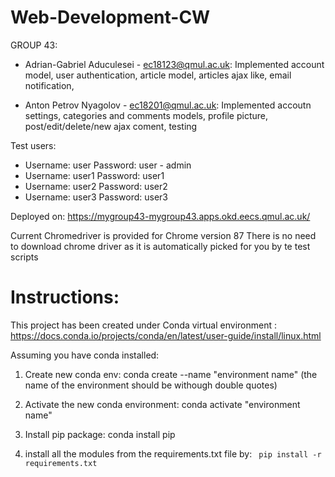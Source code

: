 # Web-Development-CW

GROUP 43:
* Adrian-Gabriel Aduculesei - ec18123@qmul.ac.uk:
  Implemented account model, user authentication, article model, articles ajax like, email notification, 

* Anton Petrov Nyagolov - ec18201@qmul.ac.uk:
  Implemented accoutn settings, categories and comments models, profile picture, post/edit/delete/new ajax coment, testing


Test users:
* Username: user Password: user - admin 
* Username: user1 Password: user1
* Username: user2 Password: user2
* Username: user3 Password: user3

Deployed on: https://mygroup43-mygroup43.apps.okd.eecs.qmul.ac.uk/

Current Chromedriver is provided for Chrome version 87
There is no need to download chrome driver as it is automatically picked for you by te test scripts


# Instructions: 

This project has been created under Conda virtual environment : https://docs.conda.io/projects/conda/en/latest/user-guide/install/linux.html

Assuming you have conda installed:

1) Create new conda env: conda create --name "environment name" (the name of the environment should be withough double quotes)

2) Activate the new conda environment: conda activate "environment name"

3) Install pip package: conda install pip

4) install all the modules from the requirements.txt file by:
 ``` pip install -r requirements.txt```


